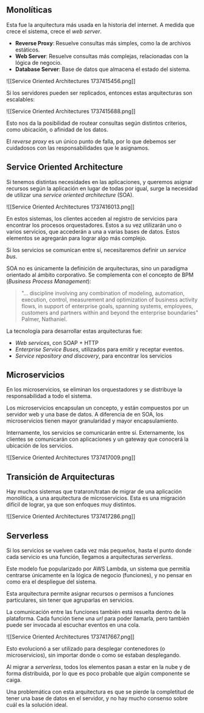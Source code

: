 ## Monolíticas

Esta fue la arquitectura más usada en la historia del internet. A medida que crece el sistema, crece el *web server*.

- **Reverse Proxy**: Resuelve consultas más simples, como la de archivos estáticos.
- **Web Server**: Resuelve consultas más complejas, relacionadas con la lógica de negocio.
- **Database Server**: Base de datos que almacena el estado del sistema.

![[Service Oriented Architectures 1737415456.png]]

Si los servidores pueden ser replicados, entonces estas arquitecturas son escalables:

![[Service Oriented Architectures 1737415688.png]]

Esto nos da la posibilidad de routear consultas según distintos criterios, como ubicación, o afinidad de los datos.

El *reverse proxy* es un único punto de falla, por lo que debemos ser cuidadosos con las responsabilidades que le asignamos.

## Service Oriented Architecture

Si tenemos distintas necesidades en las aplicaciones, y queremos asignar recursos según la aplicación en lugar de todas por igual, surge la necesidad de utilizar una *service oriented architecture* (SOA).

![[Service Oriented Architectures 1737416013.png]]

En estos sistemas, los clientes acceden al registro de servicios para encontrar los procesos orquestadores. Estos a su vez utilizarán uno o varios servicios, que accederán a una a varias bases de datos. Estos elementos se agregarán para lograr algo más complejo.

Si los servicios se comunican entre sí, necesitaremos definir un *service bus*.

SOA no es únicamente la definición de arquitecturas, sino un paradigma orientado al ámbito corporativo. Se complementa con el concepto de BPM (*Business Process Management*):

> "... discipline involving any combination of modeling, automation, execution, control, measurement and optimization of business activity flows, in support of enterprise goals, spanning systems, employees, customers and partners within and beyond the enterprise boundaries" Palmer, Nathaniel.

La tecnología para desarrollar estas arquitecturas fue:

- *Web services*, con SOAP + HTTP
- *Enterprise Service Buses*, utilizados para emitir y receptar eventos.
- *Service repository and discovery*, para encontrar los servicios

## Microservicios

En los microservicios, se eliminan los orquestadores y se distribuye la responsabilidad a todo el sistema.

Los microservicios encapsulan un concepto, y están compuestos por un servidor web y una base de datos. A diferencia de en SOA, los microservicios tienen mayor granularidad y mayor encapsulamiento.

Internamente, los servicios se comunicarán entre sí. Externamente, los clientes se comunicarán con aplicaciones y un gateway que conocerá la ubicación de los servicios.

![[Service Oriented Architectures 1737417009.png]]

## Transición de Arquitecturas

Hay muchos sistemas que trataron/tratan de migrar de una aplicación monolítica, a una arquitectura de microservicios. Esta es una migración difícil de lograr, ya que son enfoques muy distintos.

![[Service Oriented Architectures 1737417286.png]]

## Serverless

Si los servicios se vuelven cada vez más pequeños, hasta el punto donde cada servicio es una función, llegamos a arquitecturas *serverless*.

Este modelo fue popularizado por AWS Lambda, un sistema que permitía centrarse únicamente en la lógica de negocio (funciones), y no pensar en como era el despliegue del sistema.

Esta arquitectura permite asignar recursos o permisos a funciones particulares, sin tener que agruparlas en servicios.

La comunicación entre las funciones también está resuelta dentro de la plataforma. Cada función tiene una *url* para poder llamarla, pero también puede ser invocada al escuchar eventos en una cola.

![[Service Oriented Architectures 1737417667.png]]

Esto evolucionó a ser utilizado para desplegar contenedores (o microservicios), sin importar donde o como se estaban desplegando.

Al migrar a *serverless*, todos los elementos pasan a estar en la nube y de forma distribuida, por lo que es poco probable que algún componente se caiga.

Una problemática con esta arquitectura es que se pierde la completitud de tener una base de datos en el servidor, y no hay mucho consenso sobre cuál es la solución ideal.
